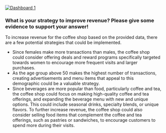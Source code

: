 <div class='tableauPlaceholder' id='viz1680368582233' style='position: relative'><noscript><a href='#'><img alt='Dashboard 1 ' src='https:&#47;&#47;public.tableau.com&#47;static&#47;images&#47;Co&#47;CoffeeShopDashboard_16803679821330&#47;Dashboard1&#47;1_rss.png' style='border: none' /></a></noscript><object class='tableauViz'  style='display:none;'><param name='host_url' value='https%3A%2F%2Fpublic.tableau.com%2F' /> <param name='embed_code_version' value='3' /> <param name='site_root' value='' /><param name='name' value='CoffeeShopDashboard_16803679821330&#47;Dashboard1' /><param name='tabs' value='no' /><param name='toolbar' value='yes' /><param name='static_image' value='https:&#47;&#47;public.tableau.com&#47;static&#47;images&#47;Co&#47;CoffeeShopDashboard_16803679821330&#47;Dashboard1&#47;1.png' /> <param name='animate_transition' value='yes' /><param name='display_static_image' value='yes' /><param name='display_spinner' value='yes' /><param name='display_overlay' value='yes' /><param name='display_count' value='yes' /><param name='language' value='en-US' /><param name='filter' value='publish=yes' /></object></div>                

### What is your strategy to improve revenue? Please give some evidence to support your answer!

To increase revenue for the coffee shop based on the provided data, there are a few potential strategies that could be implemented.
- Since females make more transactions than males, the coffee shop could consider offering deals and reward programs specifically targeted towards women to encourage more frequent visits and larger purchases.
- As the age group above 50 makes the highest number of transactions, creating advertisements and menu items that appeal to this demographic could be a valuable strategy.
- Since beverages are more popular than food, particularly coffee and tea, the coffee shop could focus on making high-quality coffee and tea offerings, and expanding the beverage menu with new and unique options. This could include seasonal drinks, specialty blends, or unique flavors. To further increase revenue, the coffee shop could also consider selling food items that complement the coffee and tea offerings, such as pastries or sandwiches, to encourage customers to spend more during their visits.
